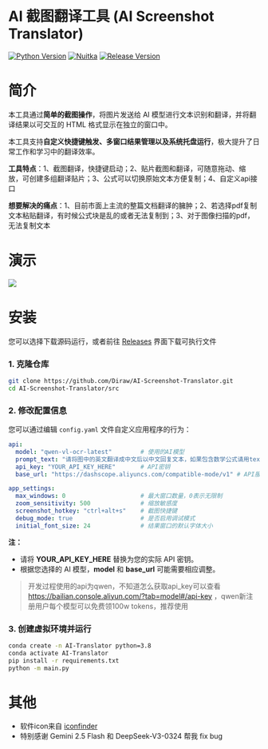 # AI 截图翻译工具 (AI Screenshot Translator)

[![Python Version](https://img.shields.io/badge/python-3.8+-blue.svg)](https://www.python.org/downloads/) [![Nuitka](https://img.shields.io/badge/Nuitka-Compiled-purple)](https://nuitka.net/) [![Release Version](https://img.shields.io/badge/Release-v0.2-red)](https://github.com/Diraw/AI-Screenshot-Translator/releases/tag/v0.2-test)

# 简介

本工具通过**简单的截图操作**，将图片发送给 AI 模型进行文本识别和翻译，并将翻译结果以可交互的 HTML 格式显示在独立的窗口中。

本工具支持**自定义快捷键触发、多窗口结果管理以及系统托盘运行**，极大提升了日常工作和学习中的翻译效率。

**工具特点**：1、截图翻译，快捷键启动；2、贴片截图和翻译，可随意拖动、缩放，可创建多组翻译贴片；3、公式可以切换原始文本方便复制；4、自定义api接口

**想要解决的痛点**：1、目前市面上主流的整篇文档翻译的臃肿；2、若选择pdf复制文本粘贴翻译，有时候公式块是乱的或者无法复制到；3、对于图像扫描的pdf，无法复制文本

# 演示

![](./img/0.1.gif)

# 安装

您可以选择下载源码运行，或者前往 [Releases](https://github.com/Diraw/AI-Screenshot-Translator/releases) 界面下载可执行文件

### 1. 克隆仓库

```bash
git clone https://github.com/Diraw/AI-Screenshot-Translator.git
cd AI-Screenshot-Translator/src
```

### 2. 修改配置信息

您可以通过编辑 `config.yaml` 文件自定义应用程序的行为：

```yaml
api:
  model: "qwen-vl-ocr-latest"        # 使用的AI模型
  prompt_text: "请将图中的英文翻译成中文后以中文回复文本，如果包含数学公式请用tex格式输出。" # 发送给模型的提示文本
  api_key: "YOUR_API_KEY_HERE"       # API密钥
  base_url: "https://dashscope.aliyuncs.com/compatible-mode/v1" # API服务地址

app_settings:
  max_windows: 0                     # 最大窗口数量，0表示无限制
  zoom_sensitivity: 500              # 缩放敏感度
  screenshot_hotkey: "ctrl+alt+s"    # 截图快捷键
  debug_mode: true                   # 是否启用调试模式
  initial_font_size: 24              # 结果窗口的默认字体大小
```
**注：**

- 请将 **YOUR_API_KEY_HERE** 替换为您的实际 API 密钥。
- 根据您选择的 AI 模型，**model** 和 **base_url** 可能需要相应调整。

> 开发过程使用的api为qwen，不知道怎么获取api_key可以查看 https://bailian.console.aliyun.com/?tab=model#/api-key ，qwen新注册用户每个模型可以免费领100w tokens，推荐使用

### 3. 创建虚拟环境并运行

```bash
conda create -n AI-Translator python=3.8
conda activate AI-Translator
pip install -r requirements.txt
python -m main.py
```

# 其他

- 软件icon来自 [iconfinder](https://www.iconfinder.com/search?q=screenshot&price=free)
- 特别感谢 Gemini 2.5 Flash 和 DeepSeek-V3-0324 帮我 fix bug